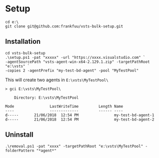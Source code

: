 # Setup

```
cd e:\
git clone git@github.com:frankfuu/vsts-bulk-setup.git
```

## Installation
```
cd vsts-bulk-setup
.\setup.ps1 -pat "xxxxx" -url "https://xxxx.visualstudio.com" `
-agentSourcePath "vsts-agent-win-x64-2.129.1.zip" -targetPathRoot "e:\vsts" `
-copies 2 -agentPrefix "my-test-bd-agent" -pool "MyTestPool"
```

This will create two agents in `E:\vsts\MyTestPool\`
```
> gci E:\vsts\MyTestPool\

    Directory: E:\vsts\MyTestPool

Mode                LastWriteTime         Length Name
----                -------------         ------ ----
d-----       21/06/2018  12:54 PM                my-test-bd-agent-1
d-----       21/06/2018  12:54 PM                my-test-bd-agent-2
```

## Uninstall
```
.\removal.ps1 -pat "xxxx" -targetPathRoot "e:\vsts\MyTestPool" -folderPattern "*agent*" 
```
